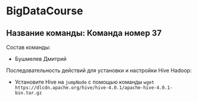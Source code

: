 # BigDataCourse

## Название команды: Команда номер 37

Состав команды:
* Бушмелев Дмитрий

Последовательность действий для установки и настройки Hive Hadoop:
* Установите Hive на `jumpNode` с помощью команды `wget https://dlcdn.apache.org/hive/hive-4.0.1/apache-hive-4.0.1-bin.tar.gz`
